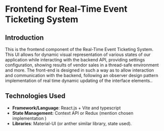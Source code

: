 
# Frontend for Real-Time Event Ticketing System

## Introduction

This is the frontend component of the Real-Time Event Ticketing System. This UI allows for dynamic visual representation of various states of our application while interacting with the backend API, providing settings configuration, showing results of vendor sales in a thread-safe environment and more. The front-end is designed in such a way as to allow interaction and communication with the backend, following an observer design pattern implementation of real time dynamic updating of the interface elements..

## Technologies Used

*   **Framework/Language**: React.js + Vite and typescript
*   **State Management:** Context API or Redux (mention chosen implementation )
*   **Libraries**: Material-UI (or anther similar library, state used).

